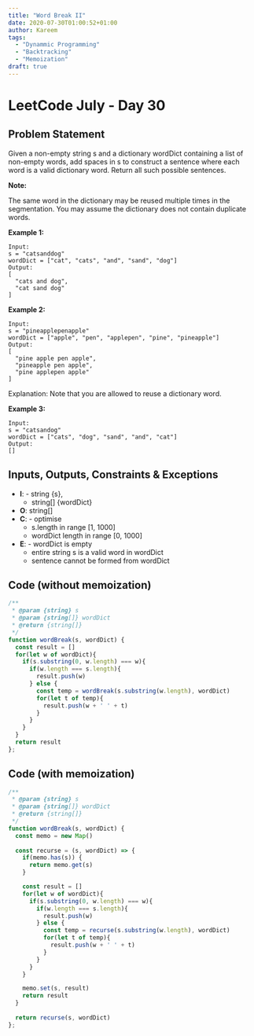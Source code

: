 ```yaml
---
title: "Word Break II"
date: 2020-07-30T01:00:52+01:00
author: Kareem
tags:
  - "Dynammic Programming"
  - "Backtracking"
  - "Memoization"
draft: true
---
```


<!-- LeetCode month and day here -->
# LeetCode July - Day 30

## Problem Statement

Given a non-empty string s and a dictionary wordDict containing a list of non-empty words, add spaces in s to construct a sentence where each word is a valid dictionary word. Return all such possible sentences.

**Note:**

The same word in the dictionary may be reused multiple times in the segmentation.
You may assume the dictionary does not contain duplicate words.

**Example 1:**
```
Input:
s = "catsanddog"
wordDict = ["cat", "cats", "and", "sand", "dog"]
Output:
[
  "cats and dog",
  "cat sand dog"
]
```
**Example 2:**

```
Input:
s = "pineapplepenapple"
wordDict = ["apple", "pen", "applepen", "pine", "pineapple"]
Output:
[
  "pine apple pen apple",
  "pineapple pen apple",
  "pine applepen apple"
]
```
Explanation: Note that you are allowed to reuse a dictionary word.

**Example 3:**
```
Input:
s = "catsandog"
wordDict = ["cats", "dog", "sand", "and", "cat"]
Output:
[]
```


## Inputs, Outputs, Constraints & Exceptions
- **I**: - string {s},
  - string[] {wordDict}
- **O**: string[]
- **C**: - optimise
  - s.length in range [1, 1000]
  - wordDict length in range [0, 1000]
- **E**: - wordDict is empty
  - entire string s is a valid word in wordDict
  - sentence cannot be formed from wordDict


## Code (without memoization)

```js
/**
 * @param {string} s
 * @param {string[]} wordDict
 * @return {string[]}
 */
function wordBreak(s, wordDict) {
  const result = []
  for(let w of wordDict){
    if(s.substring(0, w.length) === w){
      if(w.length === s.length){
        result.push(w)
      } else {
        const temp = wordBreak(s.substring(w.length), wordDict)
        for(let t of temp){
          result.push(w + ' ' + t)
        }
      }
    }
  }
  return result
};
```

## Code (with memoization)
```js
/**
 * @param {string} s
 * @param {string[]} wordDict
 * @return {string[]}
 */
function wordBreak(s, wordDict) {
  const memo = new Map()
  
  const recurse = (s, wordDict) => {
    if(memo.has(s)) {
      return memo.get(s)
    }

    const result = []
    for(let w of wordDict){
      if(s.substring(0, w.length) === w){
        if(w.length === s.length){
          result.push(w)
        } else {
          const temp = recurse(s.substring(w.length), wordDict)
          for(let t of temp){
            result.push(w + ' ' + t)
          }
        }
      }
    }

    memo.set(s, result)
    return result
  }
  
  return recurse(s, wordDict)
};
```